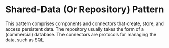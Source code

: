 # Shared-Data (Or Repository) Pattern
This pattern comprises components and connectors that create, store, and access persistent data. The repository usually takes the form of a (commercial) database. The connectors are protocols for managing the data, such as SQL
